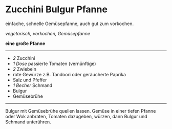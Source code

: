 # Zucchini Bulgur Pfanne

einfache, schnelle Gemüsepfanne, auch gut zum vorkochen.

*vegetarisch, vorkochen, Gemüsepfanne*

**eine große Pfanne**

---

- *2* Zucchini
- *1 Dose* passierte Tomaten (vernünftige)
- *2* Zwiebeln
- rote Gewürze z.B. Tandoori oder geräucherte Paprika
- Salz und Pfeffer
- *1 Becher* Schmand
- Bulgur
- Gemüsebrühe

---
Bulgur mit Gemüsebrühe quellen lassen.
Gemüse in einer tiefen Pfanne oder Wok anbraten, Tomaten dazugeben, würzen, dann Bulgur und Schmand unterühren.
